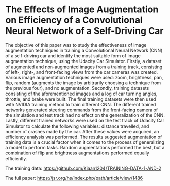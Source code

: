 # The Effects of Image Augmentation on Efficiency of a Convolutional Neural Network of a Self-Driving Car
The objective of this paper was to study the effectiveness of image augmentation techniques in training a Convolutional Neural Network (CNN) of a self-driving car and identify the most suitable form of image augmentation technique, using the Udacity Car Simulator. Firstly, a dataset of augmented and non-augmented images from a training track, consisting of left-, right-, and front-facing views from the car cameras was created. Various image augmentation techniques were used: zoom, brightness, pan, flip, random (augments the image by arbitrarily choosing a technique from the previous four), and no augmentation. Secondly, training datasets consisting of the aforementioned images and a log of car turning angles, throttle, and brake were built. The final training datasets were then used with NVIDIA training method to train different CNN. The different trained networks generated steering commands from the front-facing camera of the simulation and test track had no effect on the generalization of the CNN. Lastly, different trained networks were used on the test track of Udacity Car Simulator to calculate the following variables: distance travelled, and number of crashes made by the car. After these values were acquired, an efficiency analysis was performed. The results suggested augmentation of training data is a crucial factor when it comes to the process of generalizing a model to perform tasks. Random augmentations performed the best, but a combination of flip and brightness augmentations performed equally efficiently.


The training data: https://github.com/Kiaan1204/TRAINING-DATA-1-AND-2

The full paper: https://jsr.org/hs/index.php/path/article/view/1486
